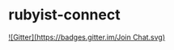 # rubyist-connect

[![Gitter](https://badges.gitter.im/Join Chat.svg)](https://gitter.im/yuji-shimoda/rubyist-connect?utm_source=badge&utm_medium=badge&utm_campaign=pr-badge&utm_content=badge)